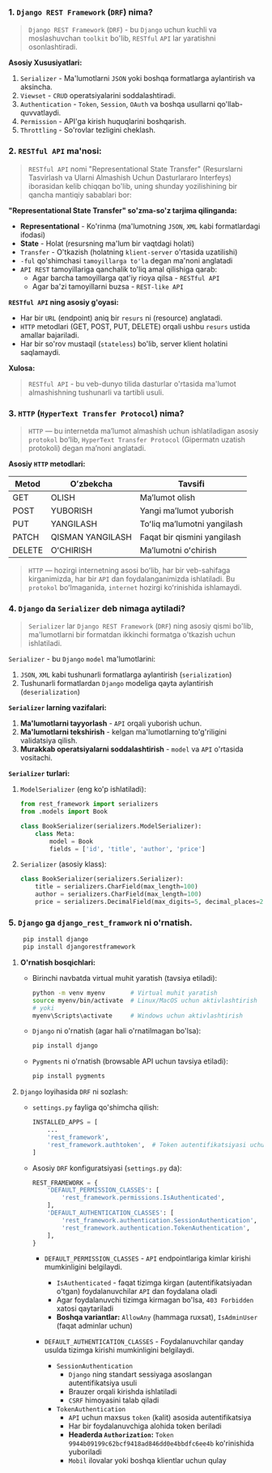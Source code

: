 ### 1. `Django REST Framework` (`DRF`) nima?

> `Django REST Framework` (`DRF`) - bu `Django` uchun kuchli va moslashuvchan `toolkit` bo'lib, `RESTful` `API` lar
> yaratishni osonlashtiradi.

**Asosiy Xususiyatlari:**

1. `Serializer`  - Ma'lumotlarni `JSON` yoki boshqa formatlarga aylantirish va aksincha.
2. `Viewset` - `CRUD` operatsiyalarini soddalashtiradi.
3. `Authentication` - `Token`, `Session`, `OAuth` va boshqa usullarni qo'llab-quvvatlaydi.
4. `Permission`  - API'ga kirish huquqlarini boshqarish.
5. `Throttling` - So'rovlar tezligini cheklash.

### 2. `RESTful API` ma'nosi:

> `RESTful API` nomi "Representational State Transfer" (Resurslarni Tasvirlash va Ularni Almashish Uchun Dasturlararo
> Interfeys) iborasidan kelib chiqqan bo'lib, uning shunday yozilishining bir qancha mantiqiy sabablari bor:

**"Representational State Transfer" so'zma-so'z tarjima qilinganda:**

- **Representational** - Ko'rinma (ma'lumotning `JSON`, `XML` kabi formatlardagi ifodasi)
- **State** - Holat (resursning ma'lum bir vaqtdagi holati)
- `Transfer` - O'tkazish (holatning `klient-server` o'rtasida uzatilishi)
- `-ful` qo'shimchasi `tamoyillarga to'la` degan ma'noni anglatadi
- `API REST` tamoyillariga qanchalik to'liq amal qilishiga qarab:
    - Agar barcha tamoyillarga qat'iy rioya qilsa - `RESTful API`
    - Agar ba'zi tamoyillarni buzsa - `REST-like API`

**`RESTful API` ning asosiy g'oyasi:**

- Har bir `URL` (endpoint) aniq bir `resurs` ni (resource) anglatadi.
- `HTTP` metodlari (GET, POST, PUT, DELETE) orqali ushbu `resurs` ustida amallar bajariladi.
- Har bir so'rov mustaqil (`stateless`) bo'lib, server klient holatini saqlamaydi.

**Xulosa:**

> `RESTful API` - bu veb-dunyo tilida dasturlar o'rtasida ma'lumot almashishning tushunarli va tartibli usuli.

### 3. `HTTP` (`HyperText Transfer Protocol`)  nima?

> `HTTP` — bu internetda maʼlumot almashish uchun ishlatiladigan asosiy `protokol` boʻlib,
`HyperText Transfer Protocol` (Gipermatn uzatish protokoli) degan maʼnoni anglatadi.

**Asosiy `HTTP` metodlari:**

| Metod  | Oʻzbekcha        | Tavsifi                      |
|--------|------------------|------------------------------|
| GET    | OLISH            | 	Maʼlumot olish              |
| POST   | YUBORISH         | Yangi maʼlumot yuborish      |
| PUT    | YANGILASH        | 	Toʻliq maʼlumotni yangilash |
| PATCH  | QISMAN YANGILASH | Faqat bir qismini yangilash  |
| DELETE | OʻCHIRISH        | Maʼlumotni oʻchirish         |

> `HTTP` — hozirgi internetning asosi boʻlib, har bir veb-sahifaga kirganimizda, har bir `API` dan foydalanganimizda ishlatiladi. Bu `protokol` boʻlmaganida, `internet` hozirgi koʻrinishida ishlamaydi.

### 4. `Django` da `Serializer` deb nimaga aytiladi?

> `Serializer` lar `Django REST Framework` (`DRF`) ning asosiy qismi bo'lib, ma'lumotlarni bir formatdan ikkinchi formatga o'tkazish uchun ishlatiladi.

`Serializer` - bu `Django` `model` ma'lumotlarini:
1. `JSON`, `XML` kabi tushunarli formatlarga aylantirish (`serialization`)
2. Tushunarli formatlardan `Django` modeliga qayta aylantirish (`deserialization`)

**`Serializer` larning vazifalari:**
1. **Ma'lumotlarni tayyorlash** - `API` orqali yuborish uchun.
2. **Ma'lumotlarni tekshirish** - kelgan ma'lumotlarning to'g'riligini validatsiya qilish.
3. **Murakkab operatsiyalarni soddalashtirish** - `model` va `API` o'rtasida vositachi.

**`Serializer` turlari:**

1. `ModelSerializer` (eng ko'p ishlatiladi):
    
    ```python
    from rest_framework import serializers
    from .models import Book
    
    class BookSerializer(serializers.ModelSerializer):
        class Meta:
            model = Book
            fields = ['id', 'title', 'author', 'price']
    ```
2. `Serializer` (asosiy klass):
    ```python
    class BookSerializer(serializers.Serializer):
        title = serializers.CharField(max_length=100)
        author = serializers.CharField(max_length=100)
        price = serializers.DecimalField(max_digits=5, decimal_places=2)
    ```

### 5. `Django` ga `django_rest_framwork` ni o'rnatish.

```bash
    pip install django
    pip install djangorestframework
```

1. **O'rnatish bosqichlari:**
   - Birinchi navbatda virtual muhit yaratish (tavsiya etiladi):

        ```bash
        python -m venv myenv       # Virtual muhit yaratish
        source myenv/bin/activate  # Linux/MacOS uchun aktivlashtirish
        # yoki
        myenv\Scripts\activate     # Windows uchun aktivlashtirish
        ```

   - `Django` ni o'rnatish (agar hali o'rnatilmagan bo'lsa): 
       ```bash
       pip install django
       ```
   -  `Pygments` ni o'rnatish (browsable API uchun tavsiya etiladi):

       ```bash
       pip install pygments
       ```
2. `Django` loyihasida `DRF` ni sozlash:

   - `settings.py` fayliga qo'shimcha qilish:
     ```python
     INSTALLED_APPS = [
         ...
         'rest_framework',
         'rest_framework.authtoken',  # Token autentifikatsiyasi uchun (agar kerak bo'lsa)
     ]
     ```
     
   - Asosiy `DRF` konfiguratsiyasi (`settings.py` da):
     ```python
     REST_FRAMEWORK = {
         'DEFAULT_PERMISSION_CLASSES': [
             'rest_framework.permissions.IsAuthenticated',
         ],
         'DEFAULT_AUTHENTICATION_CLASSES': [
             'rest_framework.authentication.SessionAuthentication',
             'rest_framework.authentication.TokenAuthentication',
         ],
     }
     ```
     - `DEFAULT_PERMISSION_CLASSES` - `API` endpointlariga kimlar kirishi mumkinligini belgilaydi.
       - `IsAuthenticated` - faqat tizimga kirgan (autentifikatsiyadan o'tgan) foydalanuvchilar `API` dan foydalana oladi
       - Agar foydalanuvchi tizimga kirmagan bo'lsa, `403 Forbidden` xatosi qaytariladi
       - **Boshqa variantlar:** `AllowAny` (hammaga ruxsat), `IsAdminUser` (faqat adminlar uchun)

     - `DEFAULT_AUTHENTICATION_CLASSES` - Foydalanuvchilar qanday usulda tizimga kirishi mumkinligini belgilaydi.
       - `SessionAuthentication`
         - `Django` ning standart sessiyaga asoslangan autentifikatsiya usuli
         - Brauzer orqali kirishda ishlatiladi
         - `CSRF` himoyasini talab qiladi
       - `TokenAuthentication`
         - `API` uchun maxsus `token` (kalit) asosida autentifikatsiya
         - Har bir foydalanuvchiga alohida token beriladi
         - **Headerda `Authorization`:** `Token 9944b09199c62bcf9418ad846dd0e4bbdfc6ee4b` ko'rinishida yuboriladi
         - `Mobil` ilovalar yoki boshqa klientlar uchun qulay

 


































































































































































